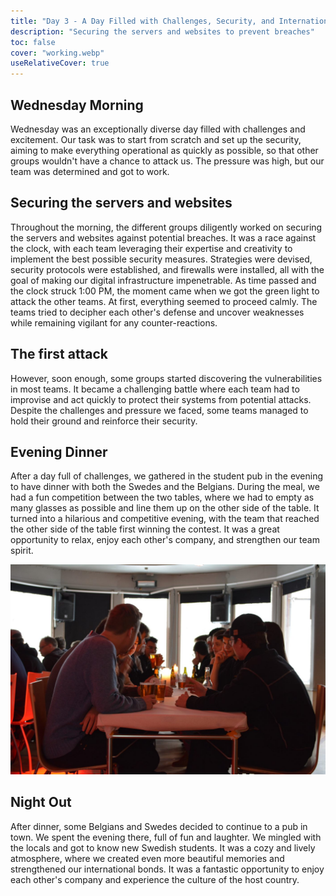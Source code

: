```yaml
---
title: "Day 3 - A Day Filled with Challenges, Security, and International Bonding"
description: "Securing the servers and websites to prevent breaches"
toc: false
cover: "working.webp"
useRelativeCover: true
---
```



## Wednesday Morning
Wednesday was an exceptionally diverse day filled with challenges and excitement. Our task was to start from scratch and set up the security, aiming to make everything operational as quickly as possible, so that other groups wouldn't have a chance to attack us. The pressure was high, but our team was determined and got to work.


## Securing the servers and websites
Throughout the morning, the different groups diligently worked on securing the servers and websites against potential breaches. It was a race against the clock, with each team leveraging their expertise and creativity to implement the best possible security measures. Strategies were devised, security protocols were established, and firewalls were installed, all with the goal of making our digital infrastructure impenetrable.
As time passed and the clock struck 1:00 PM, the moment came when we got the green light to attack the other teams. At first, everything seemed to proceed calmly. The teams tried to decipher each other's defense and uncover weaknesses while remaining vigilant for any counter-reactions.


## The first attack
However, soon enough, some groups started discovering the vulnerabilities in most teams. It became a challenging battle where each team had to improvise and act quickly to protect their systems from potential attacks. Despite the challenges and pressure we faced, some teams managed to hold their ground and reinforce their security.



## Evening Dinner
After a day full of challenges, we gathered in the student pub in the evening to have dinner with both the Swedes and the Belgians. During the meal, we had a fun competition between the two tables, where we had to empty as many glasses as possible and line them up on the other side of the table. It turned into a hilarious and competitive evening, with the team that reached the other side of the table first winning the contest. It was a great opportunity to relax, enjoy each other's company, and strengthen our team spirit.

![Dinner](./dinner.webp)

## Night Out
After dinner, some Belgians and Swedes decided to continue to a pub in town. We spent the evening there, full of fun and laughter. We mingled with the locals and got to know new Swedish students. It was a cozy and lively atmosphere, where we created even more beautiful memories and strengthened our international bonds. It was a fantastic opportunity to enjoy each other's company and experience the culture of the host country.
